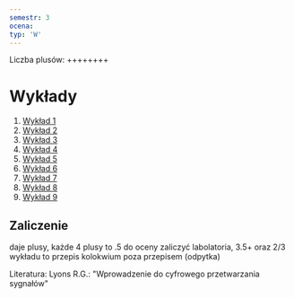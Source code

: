 ```yaml
---
semestr: 3
ocena: 
typ: 'W'
---
```

Liczba plusów: ++++++++
# Wykłady
1. [Wykład 1](/Notatki/Semestr%203/Podstawy%20przetwarzania%20sygnałów/Wykłady/Wykład%201/Wykład%201.md)
2. [Wykład 2](/Notatki/Semestr%203/Podstawy%20przetwarzania%20sygnałów/Wykłady/Wykład%202/Wykład%202.md)
3. [Wykład 3](/Notatki/Semestr%203/Podstawy%20przetwarzania%20sygnałów/Wykłady/Wykład%203/Wykład%203.md)
4. [Wykład 4](/Notatki/Semestr%203/Podstawy%20przetwarzania%20sygnałów/Wykłady/Wykład%204/Wykład%204.md)
5. [Wykład 5](/Notatki/Semestr%203/Podstawy%20przetwarzania%20sygnałów/Wykłady/Wykład%205/Wykład%205.md)
6. [Wykład 6](/Notatki/Semestr%203/Podstawy%20przetwarzania%20sygnałów/Wykłady/Wykład%206/Wykład%206.md)
7. [Wykład 7](/Notatki/Semestr%203/Podstawy%20przetwarzania%20sygnałów/Wykłady/Wykład%207/Wykład%207.md)
8. [Wykład 8](/Notatki/Semestr%203/Podstawy%20przetwarzania%20sygnałów/Wykłady/Wykład%208/Wykład%208.md)
9. [Wykład 9](Notatki/Semestr%203/Podstawy%20przetwarzania%20sygnałów/Wykłady/Wykład%209/Wykład%209.md)
## Zaliczenie
daje plusy, każde 4 plusy to .5 do oceny
zaliczyć labolatoria, 3.5+ oraz 2/3 wykładu to przepis
kolokwium poza przepisem (odpytka)


Literatura:
Lyons R.G.: "Wprowadzenie do cyfrowego przetwarzania sygnałów"